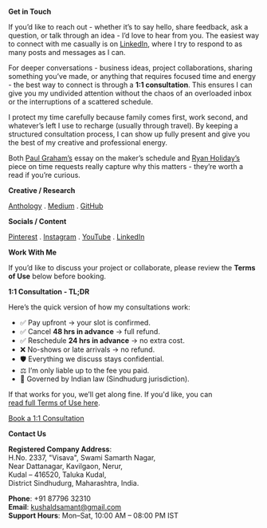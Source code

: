 **Get in Touch**

If you’d like to reach out - whether it’s to say hello, share feedback, ask a question, or talk through an idea - I’d love to hear from you. The easiest way to connect with me casually is on <a href="https://linkedin.com/in/kvshvl" rel="noopener noreferrer" target="_blank">LinkedIn</a>, where I try to respond to as many posts and messages as I can.

For deeper conversations - business ideas, project collaborations, sharing something you’ve made, or anything that requires focused time and energy - the best way to connect is through a **1:1 consultation**. This ensures I can give you my undivided attention without the chaos of an overloaded inbox or the interruptions of a scattered schedule.

I protect my time carefully because family comes first, work second, and whatever’s left I use to recharge (usually through travel). By keeping a structured consultation process, I can show up fully present and give you the best of my creative and professional energy.

Both <a href="http://paulgraham.com/makersschedule.html" rel="noopener noreferrer" target="_blank">Paul Graham’s</a> essay on the maker’s schedule and <a href="https://thoughtcatalog.com/ryan-holiday/2017/01/to-everyone-who-asks-for-just-a-little-of-your-time" rel="noopener noreferrer" target="_blank">Ryan Holiday’s</a> piece on time requests really capture why this matters - they’re worth a read if you’re curious.

**Creative / Research**

<a href="https://kushalsamant.github.io/anthology.html" rel="noopener noreferrer" target="_blank">Anthology</a> . 
<a href="https://kvshvl.medium.com" rel="noopener noreferrer" target="_blank">Medium</a> . 
<a href="https://github.com/kushalsamant/ask" rel="noopener noreferrer" target="_blank">GitHub</a>

**Socials / Content**

<a href="https://in.pinterest.com/kvshvl/_saved/" rel="noopener noreferrer" target="_blank">Pinterest</a> . 
<a href="https://instagram.com/kvshvl" rel="noopener noreferrer" target="_blank">Instagram</a> . 
<a href="https://youtube.com/@kvshvl/videos" rel="noopener noreferrer" target="_blank">YouTube</a> . 
<a href="https://linkedin.com/in/kvshvl" rel="noopener noreferrer" target="_blank">LinkedIn</a>

**Work With Me**

If you’d like to discuss your project or collaborate, please review the **Terms of Use** below before booking.

**1:1 Consultation - TL;DR**

Here’s the quick version of how my consultations work:

- ✅ Pay upfront → your slot is confirmed.  
- ✅ Cancel **48 hrs in advance** → full refund.  
- ✅ Reschedule **24 hrs in advance** → no extra cost.  
- ❌ No-shows or late arrivals → no refund.  
- 🛡️ Everything we discuss stays confidential.  
- ⚖️ I’m only liable up to the fee you paid.  
- 📜 Governed by Indian law (Sindhudurg jurisdiction).

If that works for you, we’ll get along fine. If you'd like, you can <a href="https://kushalsamant.github.io/termsofuse.html" rel="noopener noreferrer" target="_blank">read&nbsp;full&nbsp;Terms&nbsp;of&nbsp;Use&nbsp;here</a>.

<div class="roadmap-spacer-1"></div>
<p>
<a class="btn" href="https://kvshvl.setmore.com" rel="noopener noreferrer" target="_blank">Book&nbsp;a&nbsp;1:1&nbsp;Consultation</a>
</p>
<div class="roadmap-spacer-2"></div>

**Contact Us**

**Registered Company Address**:  
H.No. 2337, "Visava", Swami Samarth Nagar,  
Near Dattanagar, Kavilgaon, Nerur,  
Kudal – 416520, Taluka Kudal,  
District Sindhudurg, Maharashtra, India.

**Phone**: +91 87796 32310  
**Email**: kushaldsamant@gmail.com  
**Support Hours**: Mon–Sat, 10:00 AM – 08:00 PM IST


<!-- Hidden extras -->
<!--
<a href="https://stock.adobe.com/contributor/212199501/KVSHVL" rel="noopener noreferrer" target="_blank"><img src="/assets/img/logoadobe.png" alt="Adobe" width="30"></a>
<a href="https://airbnb.co.in/users/show/21563871" rel="noopener noreferrer" target="_blank"><img src="/assets/img/logoairbnb.png" alt="Airbnb" width="30"></a>
<a href="https://alamy.com/portfolio/kvshvl" rel="noopener noreferrer" target="_blank"><img src="/assets/img/logoalamy.png" alt="Alamy" width="30"></a>
<a href="https://behance.net/kvshvl" rel="noopener noreferrer" target="_blank"><img src="/assets/img/logobehance.png" alt="Behance" width="30"></a>
<a href="https://contrado.com/stores/kvshvl" rel="noopener noreferrer" target="_blank"><img src="/assets/img/logocontrado.png" alt="Contrado" width="30"></a>
<a href="https://kvshvl.gumroad.com" rel="noopener noreferrer" target="_blank"><img src="/assets/img/logogumroad.png" alt="Gumroad" width="30"></a>
<a href="https://patreon.com/c/kvshvl" rel="noopener noreferrer" target="_blank"><img src="/assets/img/logopatreon.png" alt="Patreon" width="30"></a>
<a href="https://kvshvl.setmore.com" rel="noopener noreferrer" target="_blank"><img src="/assets/img/logosetmore.png" alt="Setmore" width="30"></a>
<a href="https://sketchfab.com/3d-models/shelving-complete-cutting-files-guide-135b548e7c5e4b28a0aae1777c99840e" rel="noopener noreferrer" target="_blank"><img src="/assets/img/logosketchfab.png" alt="Sketchfab" width="30"></a>
<a href="https://311290.myshopify.com" rel="noopener noreferrer" target="_blank"><img src="/assets/img/logoshopify.png" alt="Shopify" width="30"></a>
<a href="https://spoonflower.com/profiles/geometry?sub_action=shop" rel="noopener noreferrer" target="_blank"><img src="/assets/img/logospoonflower.png" alt="Spoonflower" width="30"></a>
<a href="https://shutterstock.com/g/kvshvl" rel="noopener noreferrer" target="_blank"><img src="/assets/img/logoshutterstock.png" alt="Shutterstock" width="30"></a>
<a href="https://soundcloud.com/kvshvl" rel="noopener noreferrer" target="_blank"><img src="/assets/img/logosoundcloud.png" alt="Soundcloud" width="30"></a>
<a href="https://my-store-3157273.creator-spring.com" rel="noopener noreferrer" target="_blank"><img src="/assets/img/logoteespring.png" alt="Teespring" width="30"></a>
<a href="https://kvshvl.threadless.com" rel="noopener noreferrer" target="_blank"><img src="/assets/img/logothreadless.png" alt="Threadless" width="30"></a>
<a href="https://twitter.com/kvshvl_" rel="noopener noreferrer" target="_blank"><img src="/assets/img/logotwitter.png" alt="Twitter" width="30"></a>
<a href="https://kushalsamant.github.io/projects/yourmailproject_archive.html" rel="noopener noreferrer" target="_blank"><img src="/assets/img/logoyourmailproject.png" alt="Your Mail Project" width="30"></a>
-->